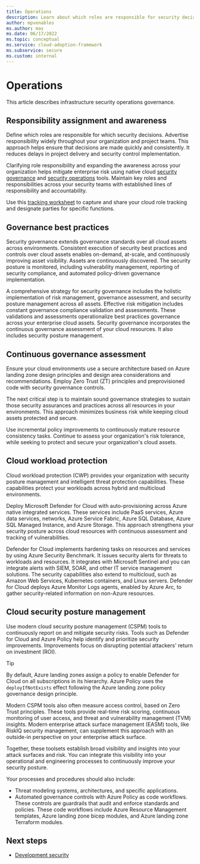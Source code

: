 ```yaml
---
title: Operations
description: Learn about which roles are responsible for security decisions, governance best practices and continuous assessment, and other elements of operations.
author: mpvenables
ms.author: mas
ms.date: 06/17/2022
ms.topic: conceptual
ms.service: cloud-adoption-framework
ms.subservice: secure
ms.custom: internal
---
```


# Operations

This article describes infrastructure security operations governance.

## Responsibility assignment and awareness

Define which roles are responsible for which security decisions. Advertise responsibility widely throughout your organization and project teams. This approach helps ensure that decisions are made quickly and consistently. It reduces delays in project delivery and security control implementation.

Clarifying role responsibility and expanding the awareness across your organization helps mitigate enterprise risk using native cloud [security governance](/security/compass/governance-risk-compliance-capabilities) and [security operations](/security/compass/security-operations-capabilities) tools. Maintain key roles and responsibilities across your security teams with established lines of responsibility and accountability.

Use this [tracking worksheet](/security/compass/progress-and-role-tracking-worksheets#cloud-role-tracking-worksheet) to capture and share your cloud role tracking and designate parties for specific functions.

## Governance best practices

Security governance extends governance standards over all cloud assets across environments. Consistent execution of security best practices and controls over cloud assets enables on-demand, at-scale, and continuously improving asset visibility. Assets are continuously discovered. The security posture is monitored, including vulnerability management, reporting of security compliance, and automated policy-driven governance implementation.

A comprehensive strategy for security governance includes the holistic implementation of risk management, governance assessment, and security posture management across all assets. Effective risk mitigation includes constant governance compliance validation and assessments. These validations and assessments operationalize best practices governance across your enterprise cloud assets. Security governance incorporates the continuous governance assessment of your cloud resources. It also includes security posture management.

## Continuous governance assessment

Ensure your cloud environments use a secure architecture based on Azure landing zone design principles and design area considerations and recommendations. Employ Zero Trust (ZT) principles and preprovisioned code with security governance controls.

The next critical step is to maintain sound governance strategies to sustain those security assurances and practices across all resources in your environments. This approach minimizes business risk while keeping cloud assets protected and secure.

Use incremental policy improvements to continuously mature resource consistency tasks. Continue to assess your organization's risk tolerance, while seeking to protect and secure your organization's cloud assets.

## Cloud workload protection

Cloud workload protection (CWP) provides your organization with security posture management and intelligent threat protection capabilities. These capabilities protect your workloads across hybrid and multicloud environments.

Deploy Microsoft Defender for Cloud with auto-provisioning across Azure native integrated services. These services include PaaS services, Azure data services, networks, Azure Service Fabric, Azure SQL Database, Azure SQL Managed Instance, and Azure Storage. This approach strengthens your security posture across cloud resources with continuous assessment and tracking of vulnerabilities.

Defender for Cloud implements hardening tasks on resources and services by using Azure Security Benchmark. It issues security alerts for threats to workloads and resources. It integrates with Microsoft Sentinel and you can integrate alerts with SIEM, SOAR, and other IT service management solutions. The security capabilities also extend to multicloud, such as Amazon Web Services, Kubernetes containers, and Linux servers. Defender for Cloud deploys Azure Monitor Logs agents, enabled by Azure Arc, to gather security-related information on non-Azure resources.

## Cloud security posture management

Use modern cloud security posture management (CSPM) tools to continuously report on and mitigate security risks. Tools such as Defender for Cloud and Azure Policy help identify and prioritize security improvements. Improvements focus on disrupting potential attackers' return on investment (ROI).

> [!TIP]
> By default, Azure landing zones assign a policy to enable Defender for Cloud on all subscriptions in its hierarchy. Azure Policy uses the `deployIfNotExists` effect following the Azure landing zone policy governance design principle.

Modern CSPM tools also often measure access control, based on Zero Trust principles. These tools provide real-time risk scoring, continuous monitoring of user access, and threat and vulnerability management (TVM) insights. Modern enterprise attack surface management (EASM) tools, like RiskIQ security management, can supplement this approach with an outside-in perspective on your enterprise attack surface.

Together, these toolsets establish broad visibility and insights into your attack surfaces and risk. You can integrate this visibility into your operational and engineering processes to continuously improve your security posture.

Your processes and procedures should also include:

- Threat modeling systems, architectures, and specific applications.
- Automated governance controls with Azure Policy as code workflows. These controls are guardrails that audit and enforce standards and policies. These code workflows include Azure Resource Management templates, Azure landing zone bicep modules, and Azure landing zone Terraform modules.

## Next steps

- [Development security](development-security-strategy-overview.md)
